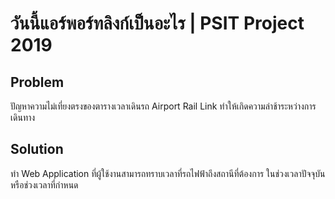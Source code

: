 # วันนี้แอร์พอร์ทลิงก์เป็นอะไร | PSIT Project 2019

## Problem
ปัญหาความไม่เที่ยงตรงของตารางเวลาเดินรถ Airport Rail Link ทำให้เกิดความล่าช้าระหว่างการเดินทาง

## Solution
ทำ Web Application ที่ผู้ใช้งานสามารถทราบเวลาที่รถไฟฟ้าถึงสถานีที่ต้องการ ในช่วงเวลาปัจจุบัน หรือช่วงเวลาที่กำหนด
